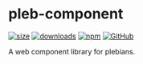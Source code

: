 # pleb-component

[![size](https://img.shields.io/bundlephobia/minzip/@sebastbake/pleb-component)](https://bundlephobia.com/result?p=@sebastbake/pleb-component)
[![downloads](https://img.shields.io/npm/dw/@sebastbake/pleb-component)](https://www.npmjs.com/package/@sebastbake/pleb-component)
[![npm](https://img.shields.io/npm/v/@sebastbake/pleb-component)](https://www.npmjs.com/package/@sebastbake/pleb-component)
[![GitHub](https://img.shields.io/github/license/sebastbake/pleb-component)](https://github.com/SebastBake/pleb-component)

A web component library for plebians.
